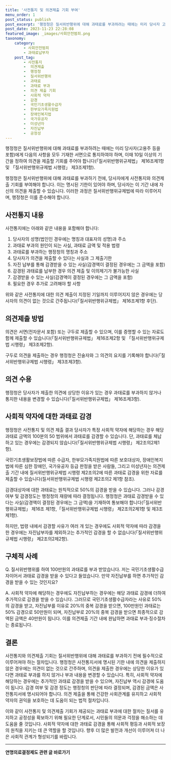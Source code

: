 ```yaml
---
title: '사전통지 및 의견제출 기회 부여'
menu_order: 1
post_status: publish
post_excerpt: '행정청은 질서위반행위에 대해 과태료를 부과하려는 때에는 미리 당사자 고용주 등을 포함 에게 다음의 사항을 모두 기재한 서면으로 통지하여야 하며, 이때 10일 이상의 기간을 정하여 의견을 제출할 기회를 주어야 합니다  질서위반행위규제법  제16조제1항 및  질서위반행위규제법 시행령  제3조제1항 .'
post_date: 2023-11-23 22:28:08
featured_image: _images/사회안전범죄.png
taxonomy:
    category:
        - 사회안전범죄
        - 과태료납부자
    post_tag:
        - 사전통지
        -  의견제출
        -  행정청
        -  질서위반행위
        -  과태료
        -  과태료 부과
        -  의견 제출 기회
        -  사회적 약자
        -  감경
        -  국민기초생활수급자
        -  한부모가족지원법
        -  장애인복지법
        -  국가유공자
        -  미성년자
        -  자진납부
        -  공정성
---
```



행정청은 질서위반행위에 대해 과태료를 부과하려는 때에는 미리 당사자(고용주 등을 포함)에게 다음의 사항을 모두 기재한 서면으로 통지하여야 하며, 이때 10일 이상의 기간을 정하여 의견을 제출할 기회를 주어야 합니다(「질서위반행위규제법」 제16조제1항 및 「질서위반행위규제법 시행령」 제3조제1항).

행정청은 질서위반행위에 대해 과태료를 부과하기 전에, 당사자에게 사전통지와 의견제출 기회를 부여해야 합니다. 이는 명시된 기한이 있어야 하며, 당사자는 이 기간 내에 자신의 의견을 제출할 수 있습니다. 이러한 과정은 질서위반행위규제법에 따라 이루어지며, 행정청은 이를 준수해야 합니다.

## 사전통지 내용

사전통지에는 아래와 같은 내용을 포함해야 합니다:

1. 당사자의 성명(법인인 경우에는 명칭과 대표자의 성명)과 주소
2. 과태료 부과의 원인이 되는 사실, 과태료 금액 및 적용 법령
3. 과태료를 부과하는 행정청의 명칭과 주소
4. 당사자가 의견을 제출할 수 있다는 사실과 그 제출기한
5. 자진 납부를 통해 감경받을 수 있는 사실(감경액이 결정된 경우에는 그 금액을 포함)
6. 감경된 과태료를 납부한 경우 의견 제출 및 이의제기가 불가능한 사실
7. 감경받을 수 있는 사실(감경액이 결정된 경우에는 그 금액을 포함)
8. 필요한 경우 추가로 고려해야 할 사항

위와 같은 사전통지에 대한 의견 제출이 지정된 기일까지 이루어지지 않은 경우에는 당사자의 의견이 없는 것으로 간주됩니다(「질서위반행위규제법」 제16조제1항 후단).

## 의견제출 방법

의견은 서면(전자문서 포함) 또는 구두로 제출할 수 있으며, 이를 증명할 수 있는 자료도 함께 제출할 수 있습니다(「질서위반행위규제법」 제16조제2항 및 「질서위반행위규제법 시행령」 제3조제2항).

구두로 의견을 제출하는 경우 행정청은 진술자와 그 의견의 요지를 기록해야 합니다(「질서위반행위규제법 시행령」 제3조제3항).

## 의견 수용

행정청은 당사자가 제출한 의견에 상당한 이유가 있는 경우 과태료를 부과하지 않거나 통지한 내용을 변경할 수 있습니다(「질서위반행위규제법」 제16조제3항).

## 사회적 약자에 대한 과태료 감경

행정청은 사전통지 및 의견 제출 결과 당사자가 특정 사회적 약자에 해당하는 경우 해당 과태료 금액의 100분의 50 범위에서 과태료를 감경할 수 있습니다. 단, 과태료를 체납하고 있는 경우에는 감경되지 않습니다(「질서위반행위규제법 시행령」 제2조의2제1항).

국민기초생활보장법에 따른 수급자, 한부모가족지원법에 따른 보호대상자, 장애인복지법에 따른 심한 장애인, 국가유공자 등급 판정을 받은 사람들, 그리고 미성년자는 의견제출 기간 내에 질서위반행위규제법 시행령 제2조의2에 따른 과태료 감경을 위한 자료를 제출할 수 있습니다(질서위반행위규제법 시행령 제2조의2 제1항 참조).

감경대상자에 대한 과태료는 원칙적으로 50%의 감경을 받을 수 있습니다. 그러나 감경여부 및 감경정도는 행정청의 재량에 따라 결정됩니다. 행정청은 과태료 감경받을 수 있다는 사실(감경액이 결정된 경우에는 그 금액)을 기재하여 통보해야 합니다(「질서위반행위규제법」 제16조 제1항,「질서위반행위규제법 시행령」 제2조의2제1항 및 제3조제1항).

하지만, 법령 내에서 감경할 사유가 여러 개 있는 경우에도 사회적 약자에 따라 감경을 한 경우에는 자진납부자를 제외하고는 추가적인 감경을 할 수 없습니다(「질서위반행위규제법 시행령」 제2조의2제2항).

## 구체적 사례

Q. 질서위반행위를 하여 100만원의 과태료를 부과 받았습니다. 저는 국민기초생활수급자이어서 과태료 감경을 받을 수 있다고 들었습니다. 만약 자진납부를 하면 추가적인 감경을 받을 수 있는 것인지요?

A. 사회적 약자에 해당하는 경우에도 자진납부하는 경우에는 해당 과태료 감경에 더하여 추가적으로 감경을 받을 수 있습니다. 그러므로 국민기초생활수급자라는 사유로 50%의 감경을 받고, 자진납부를 이유로 20%의 중복 감경을 받으면, 100만원인 과태료는 50% 감경으로 50만원이 되며, 자진납부로 20%의 중복 감경을 받으면 최종적으로 감액된 금액은 40만원이 됩니다. 이를 의견제출 기간 내에 완납하면 과태료 부과·징수절차는 종료됩니다.

## 결론

사전통지와 의견제출 기회는 질서위반행위에 대해 과태료를 부과하기 전에 필수적으로 이루어져야 하는 절차입니다. 행정청은 사전통지서에 명시된 기한 내에 의견을 제출하지 않은 경우에는 의견이 없는 것으로 간주하며, 의견을 제출한 경우에는 상당한 이유가 있다면 과태료 부과를 하지 않거나 부과 내용을 변경할 수 있습니다. 특히, 사회적 약자에 해당하는 경우에는 추가적인 과태료 감경을 받을 수 있으며, 자진납부 역시 감경에 도움이 됩니다. 감경 여부 및 감경 정도는 행정청의 판단에 따라 결정되며, 감경된 금액은 사전통지서에 명시되어야 합니다. 의견 제출을 통해 건강한 사회관계를 유지하고 사회적 약자의 권익을 보호하는 데 도움이 되는 법적 절차입니다. 

이와 같이 사전통지 및 의견제출 기회가 제공되는 과태료 부과에 대한 절차는 질서를 유지하고 공정성을 확보하기 위해 필요한 단계로서, 시민들의 의문과 걱정을 해소하는 데 도움을 줄 것입니다. 사회적 약자에 대한 과태료 감경을 통해 사회적 평등과 사회적 보장의 원칙을 지키는 데 큰 역할을 할 것입니다. 향후 더 많은 발전과 개선이 이루어져 더 나은 사회적 관계가 형성되기를 바랍니다.
<!-- wp:separator -->
<hr class="wp-block-separator has-alpha-channel-opacity"/>
<!-- /wp:separator -->

<!-- wp:group {"backgroundColor":"base","layout":{"type":"constrained"}} -->
<div class="wp-block-group has-base-background-color has-background"><!-- wp:paragraph {"align":"center","fontSize":"medium"} -->
<p class="has-text-align-center has-large-font-size"><strong>연명의료결정제도 관련 글 바로가기</strong></p>
<!-- /wp:paragraph -->


<!-- wp:latest-posts
{"categories":[{"id":24517,"count":19,"description":"","link":"https://uknowlaw.com/category/%ec%97%b0%eb%aa%85%ec%9d%98%eb%a3%8c%ea%b2%b0%ec%a0%95%ec%a0%9c%eb%8f%84/","name":"연명의료결정제도","slug":"연명의료결정제도","taxonomy":"category","parent":0,"meta":[],"_links":{"self":[{"href":"https://uknowlaw.com/wp-json/wp/v2/categories/24517"}],"collection":[{"href":"https://uknowlaw.com/wp-json/wp/v2/categories"}],"about":[{"href":"https://uknowlaw.com/wp-json/wp/v2/taxonomies/category"}],"wp:post_type":[{"href":"https://uknowlaw.com/wp-json/wp/v2/posts?categories=24517"}],"curies":[{"name":"wp","href":"https://api.w.org/{rel}","templated":true}]}}],"postsToShow":100,"excerptLength":28,"postLayout":"grid","columns":2,"featuredImageAlign":"left","featuredImageSizeSlug":"large","fontSize":"small"} /--></div>
<!-- /wp:group -->